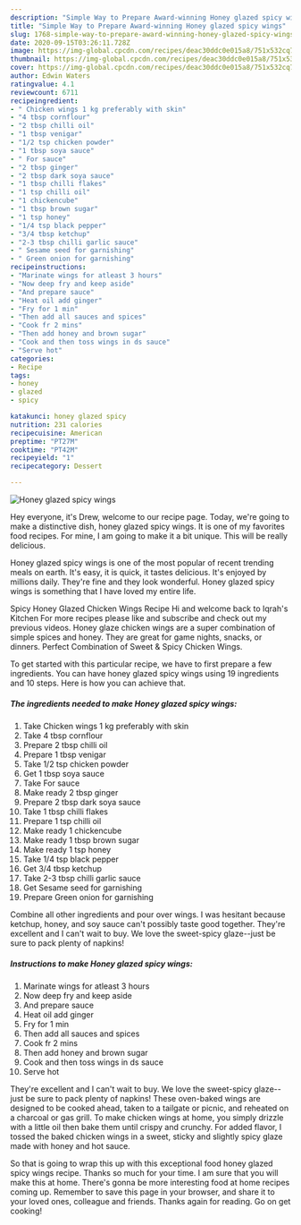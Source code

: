 ```yaml
---
description: "Simple Way to Prepare Award-winning Honey glazed spicy wings"
title: "Simple Way to Prepare Award-winning Honey glazed spicy wings"
slug: 1768-simple-way-to-prepare-award-winning-honey-glazed-spicy-wings
date: 2020-09-15T03:26:11.728Z
image: https://img-global.cpcdn.com/recipes/deac30ddc0e015a8/751x532cq70/honey-glazed-spicy-wings-recipe-main-photo.jpg
thumbnail: https://img-global.cpcdn.com/recipes/deac30ddc0e015a8/751x532cq70/honey-glazed-spicy-wings-recipe-main-photo.jpg
cover: https://img-global.cpcdn.com/recipes/deac30ddc0e015a8/751x532cq70/honey-glazed-spicy-wings-recipe-main-photo.jpg
author: Edwin Waters
ratingvalue: 4.1
reviewcount: 6711
recipeingredient:
- " Chicken wings 1 kg preferably with skin"
- "4 tbsp cornflour"
- "2 tbsp chilli oil"
- "1 tbsp venigar"
- "1/2 tsp chicken powder"
- "1 tbsp soya sauce"
- " For sauce"
- "2 tbsp ginger"
- "2 tbsp dark soya sauce"
- "1 tbsp chilli flakes"
- "1 tsp chilli oil"
- "1 chickencube"
- "1 tbsp brown sugar"
- "1 tsp honey"
- "1/4 tsp black pepper"
- "3/4 tbsp ketchup"
- "2-3 tbsp chilli garlic sauce"
- " Sesame seed for garnishing"
- " Green onion for garnishing"
recipeinstructions:
- "Marinate wings for atleast 3 hours"
- "Now deep fry and keep aside"
- "And prepare sauce"
- "Heat oil add ginger"
- "Fry for 1 min"
- "Then add all sauces and spices"
- "Cook fr 2 mins"
- "Then add honey and brown sugar"
- "Cook and then toss wings in ds sauce"
- "Serve hot"
categories:
- Recipe
tags:
- honey
- glazed
- spicy

katakunci: honey glazed spicy 
nutrition: 231 calories
recipecuisine: American
preptime: "PT27M"
cooktime: "PT42M"
recipeyield: "1"
recipecategory: Dessert

---
```



![Honey glazed spicy wings](https://img-global.cpcdn.com/recipes/deac30ddc0e015a8/751x532cq70/honey-glazed-spicy-wings-recipe-main-photo.jpg)

Hey everyone, it's Drew, welcome to our recipe page. Today, we're going to make a distinctive dish, honey glazed spicy wings. It is one of my favorites food recipes. For mine, I am going to make it a bit unique. This will be really delicious.

Honey glazed spicy wings is one of the most popular of recent trending meals on earth. It's easy, it is quick, it tastes delicious. It's enjoyed by millions daily. They're fine and they look wonderful. Honey glazed spicy wings is something that I have loved my entire life.

Spicy Honey Glazed Chicken Wings Recipe Hi and welcome back to Iqrah&#39;s Kitchen For more recipes please like and subscribe and check out my previous videos. Honey glaze chicken wings are a super combination of simple spices and honey. They are great for game nights, snacks, or dinners. Perfect Combination of Sweet &amp; Spicy Chicken Wings.


To get started with this particular recipe, we have to first prepare a few ingredients. You can have honey glazed spicy wings using 19 ingredients and 10 steps. Here is how you can achieve that.

<!--inarticleads1-->

##### The ingredients needed to make Honey glazed spicy wings:

1. Take  Chicken wings 1 kg preferably with skin
1. Take 4 tbsp cornflour
1. Prepare 2 tbsp chilli oil
1. Prepare 1 tbsp venigar
1. Take 1/2 tsp chicken powder
1. Get 1 tbsp soya sauce
1. Take  For sauce
1. Make ready 2 tbsp ginger
1. Prepare 2 tbsp dark soya sauce
1. Take 1 tbsp chilli flakes
1. Prepare 1 tsp chilli oil
1. Make ready 1 chickencube
1. Make ready 1 tbsp brown sugar
1. Make ready 1 tsp honey
1. Take 1/4 tsp black pepper
1. Get 3/4 tbsp ketchup
1. Take 2-3 tbsp chilli garlic sauce
1. Get  Sesame seed for garnishing
1. Prepare  Green onion for garnishing


Combine all other ingredients and pour over wings. I was hesitant because ketchup, honey, and soy sauce can&#39;t possibly taste good together. They&#39;re excellent and I can&#39;t wait to buy. We love the sweet-spicy glaze--just be sure to pack plenty of napkins! 

<!--inarticleads2-->

##### Instructions to make Honey glazed spicy wings:

1. Marinate wings for atleast 3 hours
1. Now deep fry and keep aside
1. And prepare sauce
1. Heat oil add ginger
1. Fry for 1 min
1. Then add all sauces and spices
1. Cook fr 2 mins
1. Then add honey and brown sugar
1. Cook and then toss wings in ds sauce
1. Serve hot


They&#39;re excellent and I can&#39;t wait to buy. We love the sweet-spicy glaze--just be sure to pack plenty of napkins! These oven-baked wings are designed to be cooked ahead, taken to a tailgate or picnic, and reheated on a charcoal or gas grill. To make chicken wings at home, you simply drizzle with a little oil then bake them until crispy and crunchy. For added flavor, I tossed the baked chicken wings in a sweet, sticky and slightly spicy glaze made with honey and hot sauce. 

So that is going to wrap this up with this exceptional food honey glazed spicy wings recipe. Thanks so much for your time. I am sure that you will make this at home. There's gonna be more interesting food at home recipes coming up. Remember to save this page in your browser, and share it to your loved ones, colleague and friends. Thanks again for reading. Go on get cooking!
